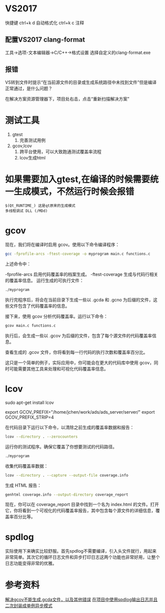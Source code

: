# VS2017 
快捷键
ctrl+k d 自动格式化
ctrl+k c 注释

## 配置VS2017 clang-format
工具->选项-文本编辑器->C/C++->格式设置
选择自定义的clang-format.exe


## 报错
VS转到文件时提示“在当前源文件的目录或生成系统路径中未找到文件”但是编译正常通过，是什么问题？

在解决方案资源管理器下，项目处右击，点击“​​重新扫描解决方案​​”



# 测试工具
1. gtest
   1. 完善测试用例
2. gcov,lcov
   1. 跨平台使用，可以大致跑通测试覆盖率流程
   2. lcov生成html


# 如果需要加入gtest,在编译的时候需要统一生成模式，不然运行时候会报错
```
$(Qt_RUNTIME_) 这是qt原来的生成模式
多线程调试 DLL (/MDd)
```

# gcov
现在，我们将在编译时启用 gcov。使用以下命令编译程序：
```bash
gcc -fprofile-arcs -ftest-coverage -o myprogram main.c functions.c
```
上述命令中：

-fprofile-arcs 启用代码覆盖率的档案生成。
-ftest-coverage 生成与代码行相关的覆盖率信息。
运行生成的可执行文件：

```bash
./myprogram
```
执行完程序后，将会在当前目录下生成一些以 .gcda 和 .gcno 为后缀的文件，这些文件包含了代码覆盖率的信息。

接下来，使用 gcov 分析代码覆盖率。运行以下命令：

```bash
gcov main.c functions.c
```
执行后，会生成一些以 .gcov 为后缀的文件，包含了每个源文件的代码覆盖率信息。

查看生成的 .gcov 文件，你将看到每一行代码的执行次数和覆盖率百分比。

这只是一个简单的例子，实际应用中，你可能会在更大的代码库中使用 gcov，同时可能需要其他工具来处理和可视化代码覆盖率信息。



# lcov

sudo apt-get install lcov

export GCOV_PREFIX="/home/jchen/work/ads/ads_server/server/"
export GCOV_PREFIX_STRIP=4


在代码目录下运行以下命令，以清除之前生成的覆盖率数据和报告：
```bash
lcov --directory . --zerocounters
```
运行你的测试程序。确保它覆盖了你想要测试的代码路径。
```bash
./myprogram
```
收集代码覆盖率数据：
```bash
lcov --directory . --capture --output-file coverage.info
```
生成 HTML 报告：
```bash
genhtml coverage.info --output-directory coverage_report
```
现在，你可以在 coverage_report 目录中找到一个名为 index.html 的文件。打开它，你将看到一个可视化的代码覆盖率报告，其中包含每个源文件的详细信息，覆盖率百分比等。


# spdlog

实际使用下来确实比较舒服。首先spdlog不需要编译，引入头文件就行，用起来非常简单。其次它的循环日志文件和异步打印日志这两个功能也非常好用，让整个日志功能变得非常的优雅。

# 参考资料
[解决gcov不能生成.gcda文件，以及其他错误](https://blog.csdn.net/rheostat/article/details/5983726)
[在项目中使用spdlog输出日志并且二次封装成单例异步模式](https://blog.csdn.net/qaaaaaaz/article/details/131879088)